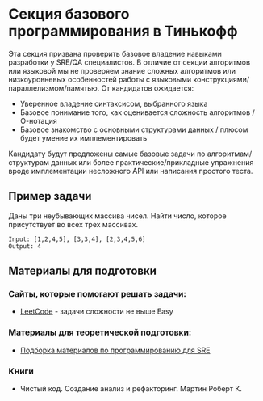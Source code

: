 # Секция базового программирования в Тинькофф

Эта секция призвана проверить базовое владение навыками разработки у SRE/QA специалистов. В отличие от секции алгоритмов или языковой мы не проверяем знание сложных алгоритмов или низкоуровневых особенностей работы с языковыми конструкциями/параллелизмом/памятью. От кандидатов ожидается:

- Уверенное владение синтаксисом, выбранного языка
- Базовое понимание того, как оценивается сложность алгоритмов / О-нотация
- Базовое знакомство с основными структурами данных / плюсом будет умение их имплементировать

Кандидату будут предложены самые базовые задачи по алгоритмам/структурам данных или более практические/прикладные упражнения вроде имплементации несложного API или написания простого теста.

## Пример задачи
Даны три неубывающих массива чисел. Найти число, которое присутствует во всех трех массивах.
```
Input: [1,2,4,5], [3,3,4], [2,3,4,5,6]
Output: 4
```

## Материалы для подготовки
### Сайты, которые помогают решать задачи:
- [LeetCode](https://leetcode.com/) - задачи сложности не выше Easy

### Материалы для теоретической подготовки:
- [Подборка материалов по программированию для SRE](https://github.com/mxssl/sre-interview-prep-guide#programming)

### Книги
- Чистый код. Создание анализ и рефакторинг. Мартин Роберт К.
